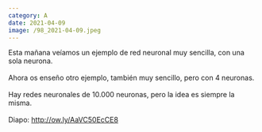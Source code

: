 ```yaml
--- 
category: A 
date: 2021-04-09 
image: /98_2021-04-09.jpeg 
--- 
```


Esta mañana veíamos un ejemplo de red neuronal muy sencilla, con una sola neurona. <br><br>Ahora os enseño otro ejemplo, también muy sencillo, pero con 4 neuronas. <br><br>Hay redes neuronales de 10.000 neuronas, pero la idea es siempre la misma. <br><br>Diapo: http://ow.ly/AaVC50EcCE8
